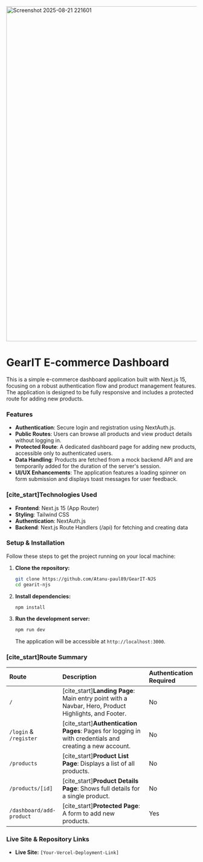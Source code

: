 <img width="1892" height="885" alt="Screenshot 2025-08-21 221601" src="https://github.com/user-attachments/assets/f92e0f2e-6188-4ee5-952d-86d98cfbf8d5" />

# GearIT E-commerce Dashboard

This is a simple e-commerce dashboard application built with Next.js 15, focusing on a robust authentication flow and product management features. The application is designed to be fully responsive and includes a protected route for adding new products.

### Features
* **Authentication**: Secure login and registration using NextAuth.js.
* **Public Routes**: Users can browse all products and view product details without logging in.
* **Protected Route**: A dedicated dashboard page for adding new products, accessible only to authenticated users.
* **Data Handling**: Products are fetched from a mock backend API and are temporarily added for the duration of the server's session.
* **UI/UX Enhancements**: The application features a loading spinner on form submission and displays toast messages for user feedback.

### [cite_start]Technologies Used 
* **Frontend**: Next.js 15 (App Router) 
* **Styling**: Tailwind CSS 
* **Authentication**: NextAuth.js 
* **Backend**: Next.js Route Handlers (/api) for fetching and creating data 

### Setup & Installation
Follow these steps to get the project running on your local machine:

1.  **Clone the repository:**
    ```bash
    git clone https://github.com/Atanu-paul89/GearIT-NJS
    cd gearit-njs
    ```

2.  **Install dependencies:**
    ```bash
    npm install
    ```

3.  **Run the development server:**
    ```bash
    npm run dev
    ```
    The application will be accessible at `http://localhost:3000`.

### [cite_start]Route Summary 

| Route | Description | Authentication Required |
| :--- | :--- | :--- |
| `/` | [cite_start]**Landing Page**: Main entry point with a Navbar, Hero, Product Highlights, and Footer.  | No  |
| `/login` & `/register` | [cite_start]**Authentication Pages**: Pages for logging in with credentials and creating a new account. | No |
| `/products` | [cite_start]**Product List Page**: Displays a list of all products.  | No  |
| `/products/[id]` | [cite_start]**Product Details Page**: Shows full details for a single product.  | No  |
| `/dashboard/add-product` | [cite_start]**Protected Page**: A form to add new products.  | Yes  |

### Live Site & Repository Links
* **Live Site:** `[Your-Vercel-Deployment-Link]`
